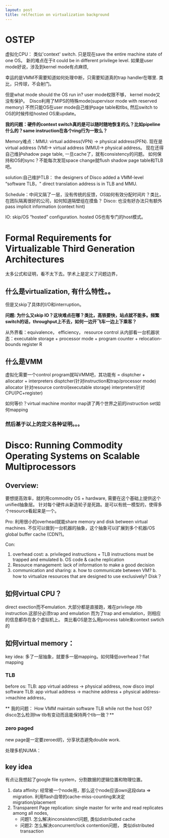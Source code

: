 ```yaml
---
layout: post
title: relfection on virtualization background
---
```



# OSTEP

虚拟化CPU： 类似'context' switch. 只是现在save the entire machine state of one OS。
新的难点在于it could be in different privilege level.
如果是user mode好说，涉及到kernel mode有点麻烦,

幸运的是VMM不需要知道如何处理中断，只需要知道真的trap handler在哪里.
类比，只传球，不会射门。

但是what mode should the OS run in? user mode权限不够， kernel mode又没有保护。　Disco利用了MIPS的特殊mode(supervisor mode with reserved memory)
不然只能OS在user mode自己维护page table和tlbs, 然后switch to OS的时候传给hosted OS来update。

**我的问题：硬件的context switch真的是可以随时随地恢复的么？比如pipeline什么的？same instruction在各个ring行为一致么？**


Memory难点：MMU: virtual address(VPN) -> physical address(PFN). 现在是virtual address (VM)-> virtual address (MMU)-> physical address。
现在还得自己维护shadow page table, 一旦cache了，就有consistency的问题。
如何保持和OS的sync？不能每次发现space change就flush shadow page table和TLB吧。

solution:自己维护TLB： the designers of Disco added a VMM-level “software TLB，" direct translation address is in TLB and MMU.

Schedule：中间又隔了一层，没有传统的反馈，OS如何有效分配时间片？类比，在团队隔离很好的公司，如何知道隔壁组在摸鱼？
Disco: 也没有好办法只有额外pass implicit information (context hint)

IO: skip/OS “hosted” configuration. hosted OS也有专门的host模式。


# Formal Requirements for Virtualizable Third Generation Architectures
太多公式和证明，看不太下去。学术上是定义了问题边界，
## 什么是virtualization, 有什么特性。。
但是又skip了具体的I/O和interruption。

**问题: 为什么又skip IO？这块难点在哪？类比，高铁要快，站点就不能多。频繁switch的话，throughput上不去，如何一边开飞车一边上下乘客？**

从外界看：equivalence， efficiency， resource control
从内部看一台机器状态：executable storage + processor mode + program counter + relocation-bounds register R


## 什么是VMM
虚拟化需要一个control program就叫VMM吧，其功能有 = disptcher + allocator + interpreters
disptcher(针对instruction和trap/processor mode)
allocator 针对resource control(executable storage)
interpreters针对CPU(PC+register)

如何等价？virtual machine monitor map讲了两个世界之前的instruction set如何mapping

### 然后基于以上的定义各种证明。。。



# Disco: Running Commodity Operating Systems on Scalable Multiprocessors
## Overview:
要想提高效率，就的用commodity OS + hardware, 需要在这个基础上提供这个unified抽象层。
针对每个硬件从新造轮子是死路。是可以有统一模型的，使得多个resource看起来是一个。

Pro:
利用很小的overhead就能share memory and disk between virtual machines. 不仅可以做到一台机器的抽象，这个抽象可以扩展到多个机器/OS
global buffer cache (CDN?)。

Con:
1. overhead cost:
 a. privileged instructions + TLB instructions must be trapped and emulated
 b. OS code & cache replication
2. Resource management: lack of information to make a good decision
3. communication and sharing:
 a. how to communicate between VM?
 b. how to virtualize resources that are designed to use exclusively? Disk？


## 如何virtual CPU？
direct exection而不emulation.
大部分都是直接跑，难在privilege /tlb instruction.这部分必须trap and emulation
而为了trap and emulation，则相应的信息都存在各个虚拟机上。
类比看OS是怎么用process table来context swtich的



## 如何virtual memory：

key idea: 多了一层抽象，就要多一层mapping。如何降低overhead？flat mapping

### TLB
before os: TLB: app virtual address -> physical address,
now disco impl software TLB: app virtual address -> machine address + physical address->machine address，

** 我的问题： How VMM maintain software TLB while not the host OS? disco怎么检测hw tlb有变动而且能保持两个tlb一致？**

### zero paged
new page是一定要zeroed的，分享状态避免double work.


处理多机NUMA：
## key idea
 有点让我想起了google file system，分割数据的逻辑位置和物理位置。

1. data affinity: 经常被一个node用，那么这个node应该own这段data => migration. 利用flash自带的cache-miss-counting来决定migration/placement
2. Transparent Page replication: single master for write and read replicates among all nodes,
   * 问题1. 怎么解决inconsistenct问题, 类似distributed cache
   * 问题2: 怎么解决concurrent/lock contention问题， 类似distributed transaction


















